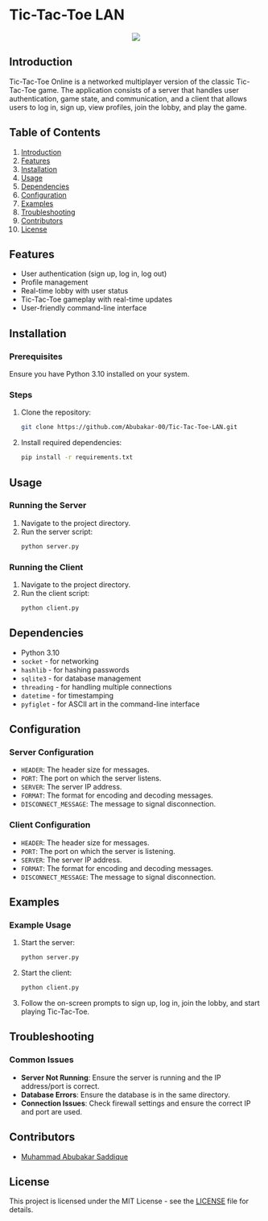 # Tic-Tac-Toe LAN


<p align="center">
    <img src="https://github.com/user-attachments/assets/93445f2d-a8b3-409e-8803-3dfff33d0bd4">
</p>

## Introduction

Tic-Tac-Toe Online is a networked multiplayer version of the classic Tic-Tac-Toe game. The application consists of a server that handles user authentication, game state, and communication, and a client that allows users to log in, sign up, view profiles, join the lobby, and play the game.


## Table of Contents

1. [Introduction](#introduction)
2. [Features](#features)
3. [Installation](#installation)
4. [Usage](#usage)
5. [Dependencies](#dependencies)
6. [Configuration](#configuration)
7. [Examples](#examples)
8. [Troubleshooting](#troubleshooting)
9. [Contributors](#contributors)
10. [License](#license)

## Features

- User authentication (sign up, log in, log out)
- Profile management
- Real-time lobby with user status
- Tic-Tac-Toe gameplay with real-time updates
- User-friendly command-line interface

## Installation

### Prerequisites

Ensure you have Python 3.10 installed on your system.

### Steps

1. Clone the repository:
    ```sh
    git clone https://github.com/Abubakar-00/Tic-Tac-Toe-LAN.git
    ```

2. Install required dependencies:
    ```sh
    pip install -r requirements.txt
    ```

## Usage

### Running the Server

1. Navigate to the project directory.
2. Run the server script:
    ```sh
    python server.py
    ```

### Running the Client

1. Navigate to the project directory.
2. Run the client script:
    ```sh
    python client.py
    ```

## Dependencies

- Python 3.10
- `socket` - for networking
- `hashlib` - for hashing passwords
- `sqlite3` - for database management
- `threading` - for handling multiple connections
- `datetime` - for timestamping
- `pyfiglet` - for ASCII art in the command-line interface

## Configuration

### Server Configuration

- `HEADER`: The header size for messages.
- `PORT`: The port on which the server listens.
- `SERVER`: The server IP address.
- `FORMAT`: The format for encoding and decoding messages.
- `DISCONNECT_MESSAGE`: The message to signal disconnection.

### Client Configuration

- `HEADER`: The header size for messages.
- `PORT`: The port on which the server is listening.
- `SERVER`: The server IP address.
- `FORMAT`: The format for encoding and decoding messages.
- `DISCONNECT_MESSAGE`: The message to signal disconnection.

## Examples

### Example Usage

1. Start the server:
    ```sh
    python server.py
    ```

2. Start the client:
    ```sh
    python client.py
    ```

3. Follow the on-screen prompts to sign up, log in, join the lobby, and start playing Tic-Tac-Toe.

## Troubleshooting

### Common Issues

- **Server Not Running**: Ensure the server is running and the IP address/port is correct.
- **Database Errors**: Ensure the database is in the same directory.
- **Connection Issues**: Check firewall settings and ensure the correct IP and port are used.

## Contributors

- [Muhammad Abubakar Saddique](https://github.com/Abubakar-00)

## License

This project is licensed under the MIT License - see the [LICENSE](LICENSE) file for details.
